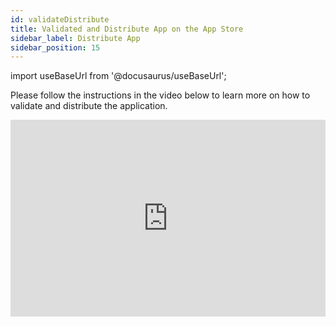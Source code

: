 ```yaml
---
id: validateDistribute
title: Validated and Distribute App on the App Store
sidebar_label: Distribute App
sidebar_position: 15
---
```


import useBaseUrl from '@docusaurus/useBaseUrl';

Please follow the instructions in the video below to learn more on how to validate and distribute the application.

<iframe width="100%" height="315" src="https://www.youtube.com/embed/mWakCljlBr8" frameborder="0" allow="accelerometer; autoplay; clipboard-write; encrypted-media; gyroscope; picture-in-picture" allowFullScreen></iframe>